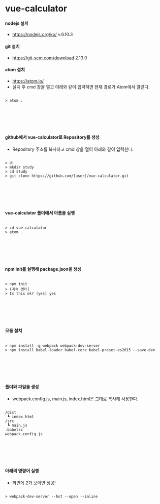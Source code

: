 # vue-calculator


#### nodejs 설치
- https://nodejs.org/ko/ v.6.10.3

#### git 설치
- https://git-scm.com/download 2.13.0

#### atom 설치
- https://atom.io/  
- 설치 후 cmd 창을 열고 아래와 같이 입력하면 현재 경로가 Atom에서 열린다.
<pre><code>
> atom .  
</code></pre>
<br>
<br>
<br>
<br>

#### github에서 vue-calculator로 Repository를 생성
- Repository 주소를 복사하고 cmd 창을 열어 아래와 같이 입력한다.
<pre><code>
> d:
> mkdir study
> cd study
> git clone https://github.com/[user]/vue-calculator.git
</code></pre>
<br>
<br>
<br>
<br>

#### vue-calculator 폴더에서 아톰을 실행
<pre><code>
> cd vue-calculator
> atom .
</code></pre>
<br>
<br>
<br>
<br>

#### npm init를 실행해 package.json을 생성
<pre><code>
> npm init
> (계속 엔터)
> Is this ok? (yes) yes
</code></pre>
<br>
<br>
<br>
<br>

#### 모듈 설치
<pre><code>
> npm install -g webpack webpack-dev-server
> npm install babel-loader babel-core babel-preset-es2015 --save-dev
</code></pre>
<br>
<br>
<br>
<br>

#### 폴더와 파일을 생성
- webpack.config.js, main.js, index.html은 그대로 복사해 사용한다.
<pre><code>
/dist
 ┗ index.html
/src
 ┗ main.js
.babelrc
webpack.config.js
</code></pre>
<br>
<br>
<br>
<br>

#### 아래의 명령어 실행
- 화면에 2가 보이면 성공!
<pre><code>
> webpack-dev-server --hot --open --inline
</code></pre>
<br>
<br>
<br>